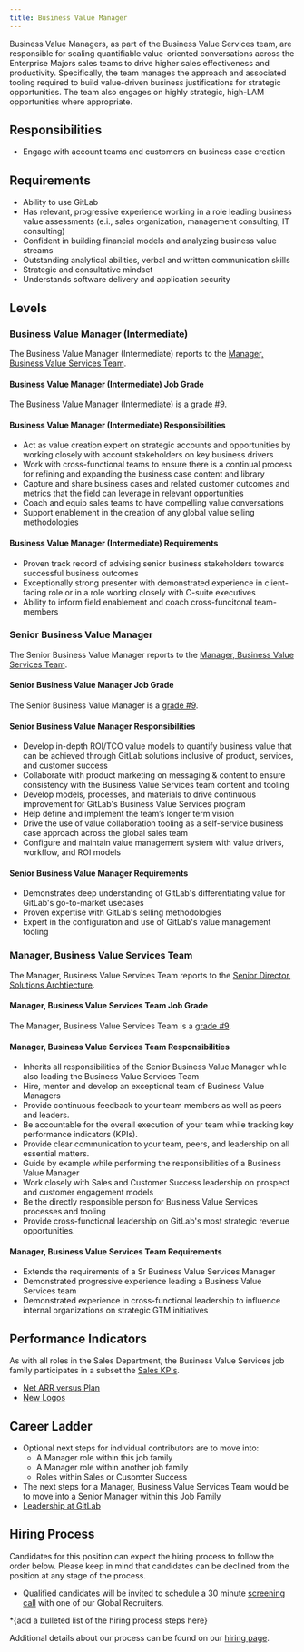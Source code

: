 ```yaml
---
title: Business Value Manager
---
```


Business Value Managers, as part of the Business Value Services team, are responsible for scaling quantifiable value-oriented conversations across the Enterprise Majors sales teams to drive higher sales effectiveness and productivity.  Specifically, the team manages the approach and associated tooling required to build value-driven business justifications for strategic opportunities.  The team also engages on highly strategic, high-LAM opportunities where appropriate.

## Responsibilities

- Engage with account teams and customers on business case creation

## Requirements

- Ability to use GitLab
- Has relevant, progressive experience working in a role leading business value assessments (e.i., sales organization, management consulting, IT consulting)
- Confident in building financial models and analyzing business value streams
- Outstanding analytical abilities, verbal and written communication skills
- Strategic and consultative mindset
- Understands software delivery and application security

## Levels

### Business Value Manager (Intermediate)

The Business Value Manager (Intermediate) reports to the [Manager, Business Value Services Team](#manager-business-value-services-team).

#### Business Value Manager (Intermediate) Job Grade

The Business Value Manager (Intermediate) is a [grade #9](https://about.gitlab.com/handbook/total-rewards/compensation/compensation-calculator/#gitlab-job-grades).

#### Business Value Manager (Intermediate) Responsibilities

- Act as value creation expert on strategic accounts and opportunities by working closely with account stakeholders on key business drivers
- Work with cross-functional teams to ensure there is a continual process for refining and expanding the business case content and library
- Capture and share business cases and related customer outcomes and metrics that the field can leverage in relevant opportunities
- Coach and equip sales teams to have compelling value conversations
- Support enablement in the creation of any global value selling methodologies

#### Business Value Manager (Intermediate) Requirements

- Proven track record of advising senior business stakeholders towards successful business outcomes
- Exceptionally strong presenter with demonstrated experience in client-facing role or in a role working closely with C-suite executives
- Ability to inform field enablement and coach cross-funcitonal team-members

### Senior Business Value Manager

The Senior Business Value Manager reports to the [Manager, Business Value Services Team](#manager-business-value-services-team).

#### Senior Business Value Manager Job Grade

The Senior Business Value Manager is a [grade #9](https://about.gitlab.com/handbook/total-rewards/compensation/compensation-calculator/#gitlab-job-grades).

#### Senior Business Value Manager Responsibilities

- Develop in-depth ROI/TCO value models to quantify business value that can be achieved through GitLab solutions inclusive of product, services, and customer success
- Collaborate with product marketing on messaging & content to ensure consistency with the Business Value Services team content and tooling
- Develop models, processes, and materials to drive continuous improvement for GitLab's Business Value Services program
- Help define and implement the team’s longer term vision
- Drive the use of value collaboration tooling as a self-service business case approach across the global sales team
- Configure and maintain value management system with value drivers, workflow, and ROI models


#### Senior Business Value Manager Requirements

- Demonstrates deep understanding of GitLab's differentiating value for GitLab's go-to-market usecases
- Proven expertise with GitLab's selling methodologies
- Expert in the configuration and use of GitLab's value management tooling

### Manager, Business Value Services Team

The Manager, Business Value Services Team reports to the [Senior Director, Solutions Archtiecture](https://about.gitlab.com/job-families/sales/solutions-architect/#senior-director-solutions-architects).

#### Manager, Business Value Services Team Job Grade

The Manager, Business Value Services Team is a [grade #9](https://about.gitlab.com/handbook/total-rewards/compensation/compensation-calculator/#gitlab-job-grades).

#### Manager, Business Value Services Team Responsibilities

- Inherits all responsibilities of the Senior Business Value Manager while also leading the Business Value Services Team
- Hire, mentor and develop an exceptional team of Business Value Managers
- Provide continuous feedback to your team members as well as peers and leaders.
- Be accountable for the overall execution of your team while tracking key performance indicators (KPIs).
- Provide clear communication to your team, peers, and leadership on all essential matters.
- Guide by example while performing the responsibilities of a Business Value Manager
- Work closely with Sales and Customer Success leadership on prospect and customer engagement models
- Be the directly responsible person for Business Value Services processes and tooling
- Provide cross-functional leadership on GitLab's most strategic revenue opportunities.

#### Manager, Business Value Services Team Requirements

- Extends the requirements of a Sr Business Value Services Manager
- Demonstrated progressive experience leading a Business Value Services team
- Demonstrated experience in cross-functional leadership to influence internal organizations on strategic GTM initiatives

## Performance Indicators

As with all roles in the Sales Department, the Business Value Services job family participates in a subset the [Sales KPIs](https://internal-handbook.gitlab.io/handbook/company/performance-indicators/sales/#kpi-summary).

- [Net ARR versus Plan](https://internal-handbook.gitlab.io/handbook/company/performance-indicators/sales/#net-arr-vs-plan)
- [New Logos](https://internal-handbook.gitlab.io/handbook/company/performance-indicators/sales/#new-logos)

## Career Ladder

- Optional next steps for individual contributors are to move into:
    - A Manager role within this job family
    - A Manager role within another job family
    - Roles within Sales or Cusomter Success
- The next steps for a Manager, Business Value Services Team would be to move into a Senior Manager within this Job Family
- [Leadership at GitLab](https://about.gitlab.com/company/team/structure/#director-group)


## Hiring Process

Candidates for this position can expect the hiring process to follow the order below. Please keep in mind that candidates can be declined from the position at any stage of the process.
- Qualified candidates will be invited to schedule a 30 minute [screening call](https://about.gitlab.com/handbook/hiring/interviewing/#screening-call) with one of our Global Recruiters.

*{add a bulleted list of the hiring process steps here}

Additional details about our process can be found on our [hiring page](https://about.gitlab.com/handbook/hiring/).

